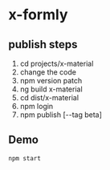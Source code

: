 # x-formly

## publish steps

1. cd projects/x-material
2. change the code
3. npm version patch
4. ng build x-material
5. cd dist/x-material
6. npm login
7. npm publish [--tag beta]

## Demo

`npm start`
